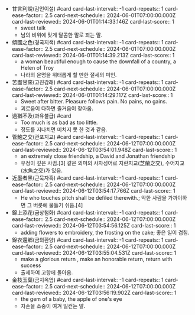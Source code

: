 - 甘言利說(감언이설) #card
  card-last-interval:: -1
  card-repeats:: 1
  card-ease-factor:: 2.5
  card-next-schedule:: 2024-06-01T07:00:00.000Z
  card-last-reviewed:: 2024-06-01T01:14:33.146Z
  card-last-score:: 1
	- sweet talk
	- 남의 비위에 맞게 달콤한 말로 꾀는 말.
- 傾國之色(경국지색) #card
  card-last-interval:: -1
  card-repeats:: 1
  card-ease-factor:: 2.5
  card-next-schedule:: 2024-06-01T07:00:00.000Z
  card-last-reviewed:: 2024-06-01T01:14:39.213Z
  card-last-score:: 1
	- a woman beautiful enough to cause the downfall of a country, a Helen of Troy
	- 나라의 운명을 위태롭게 할 만한 절세의 미인.
- 苦盡甘來(고진감래) #card
  card-last-interval:: -1
  card-repeats:: 1
  card-ease-factor:: 2.5
  card-next-schedule:: 2024-06-01T07:00:00.000Z
  card-last-reviewed:: 2024-06-01T01:14:29.117Z
  card-last-score:: 1
	- Sweet after bitter. Pleasure follows pain. No pains, no gains.
	- 괴로움이 다하면 즐거움이 찾아옴.
- 過猶不及(과유불급) #card
	- Too much is as bad as too little.
	- 정도를 지나치면 미치지 못 한 것과 같음.
- 管鮑之交(관포지교) #card
  card-last-interval:: -1
  card-repeats:: 1
  card-ease-factor:: 2.5
  card-next-schedule:: 2024-06-12T07:00:00.000Z
  card-last-reviewed:: 2024-06-12T03:54:01.948Z
  card-last-score:: 1
	- an extremely close friendship, a David and Jonathan friendship
	- 우정이 깊은 사귐.[3] 같은 의미의 사자성어로 지란지교(芝蘭之交), 수어지교(水魚之交)가 있음.
- 近墨者黑(근묵자흑) #card
  card-last-interval:: -1
  card-repeats:: 1
  card-ease-factor:: 2.5
  card-next-schedule:: 2024-06-12T07:00:00.000Z
  card-last-reviewed:: 2024-06-12T03:54:17.766Z
  card-last-score:: 1
	- He who touches pitch shall be defiled therewith.; 악한 사람을 가까이하면 그 버릇에 물들기 쉬움.[4]
- 錦上添花(금상첨화) #card
  card-last-interval:: -1
  card-repeats:: 1
  card-ease-factor:: 2.5
  card-next-schedule:: 2024-06-12T07:00:00.000Z
  card-last-reviewed:: 2024-06-12T03:54:56.125Z
  card-last-score:: 1
	- adding flowers to embroidery, the frosting on the cake; 좋은 일이 겹침.
- 錦衣還鄕(금의환양) #card
  card-last-interval:: -1
  card-repeats:: 1
  card-ease-factor:: 2.5
  card-next-schedule:: 2024-06-12T07:00:00.000Z
  card-last-reviewed:: 2024-06-12T03:55:04.531Z
  card-last-score:: 1
	- make a glorious return , make an honorable return, return with success
	- 출세하여 고향에 돌아옴.
- 金枝玉葉(금지옥엽) #card
  card-last-interval:: -1
  card-repeats:: 1
  card-ease-factor:: 2.5
  card-next-schedule:: 2024-06-12T07:00:00.000Z
  card-last-reviewed:: 2024-06-12T03:56:19.902Z
  card-last-score:: 1
	- the gem of a baby, the apple of one's eye
	- 자손을 소중이 여겨 일컫는 말.